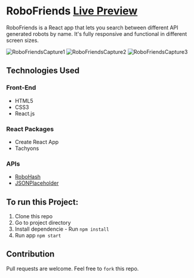# RoboFriends [Live Preview](https://friends-robo.herokuapp.com/)

RoboFriends is a React app that lets you search between different API generated robots by name. It's fully responsive and functional in different screen sizes.


![RoboFriendsCapture1](https://imgur.com/PCnovJj.png)
![RoboFriendsCapture2](https://imgur.com/v8xtGEL.png)
![RoboFriendsCapture3](https://imgur.com/mHogdfF.png)

## Technologies Used

### Front-End
- HTML5
- CSS3
 - React.js

### React Packages
- Create React App
- Tachyons

### APIs
- [RoboHash](https://robohash.org/)
- [JSONPlaceholder](https://jsonplaceholder.typicode.com/)

## To run this Project:
1.  Clone this repo
2.  Go to project directory
3.  Install dependencie - Run `npm install`
4.  Run app `npm start`

## Contribution
Pull requests are welcome. Feel free to `fork` this repo.
